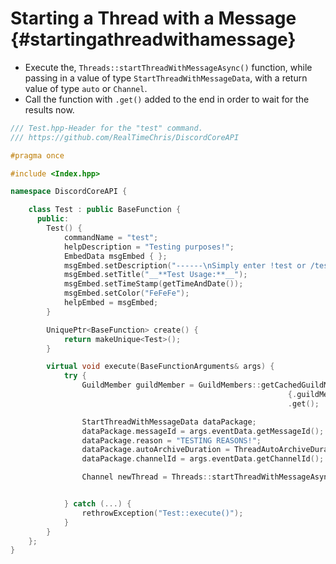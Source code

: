 Starting a Thread with a Message {#startingathreadwithamessage}
============
- Execute the, `Threads::startThreadWithMessageAsync()` function, while passing in a value of type `StartThreadWithMessageData`, with a return value of type `auto` or `Channel`.
- Call the function with `.get()` added to the end in order to wait for the results now.

```cpp
/// Test.hpp-Header for the "test" command.
/// https://github.com/RealTimeChris/DiscordCoreAPI

#pragma once

#include <Index.hpp>

namespace DiscordCoreAPI {

	class Test : public BaseFunction {
	  public:
		Test() {
			commandName = "test";
			helpDescription = "Testing purposes!";
			EmbedData msgEmbed { };
			msgEmbed.setDescription("------\nSimply enter !test or /test!\n------");
			msgEmbed.setTitle("__**Test Usage:**__");
			msgEmbed.setTimeStamp(getTimeAndDate());
			msgEmbed.setColor("FeFeFe");
			helpEmbed = msgEmbed;
		}

		UniquePtr<BaseFunction> create() {
			return makeUnique<Test>();
		}

		virtual void execute(BaseFunctionArguments& args) {
			try {
				GuildMember guildMember = GuildMembers::getCachedGuildMember(
															  {.guildMemberId = args.eventData.getAuthorId(), .guildId = args.eventData.getGuildId()})
															  .get();

				StartThreadWithMessageData dataPackage;
				dataPackage.messageId = args.eventData.getMessageId();
				dataPackage.reason = "TESTING REASONS!";
				dataPackage.autoArchiveDuration = ThreadAutoArchiveDuration::SHORTEST;
				dataPackage.channelId = args.eventData.getChannelId();

				Channel newThread = Threads::startThreadWithMessageAsync(dataPackage).get();


			} catch (...) {
				rethrowException("Test::execute()");
			}
		}
	};
}
```
